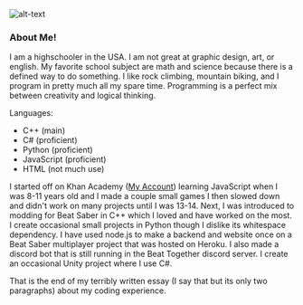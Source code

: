 ![alt-text](https://github-readme-stats.vercel.app/api?username=henwill8&theme=dark)

### About Me!
I am a highschooler in the USA.
I am not great at graphic design, art, or english. My favorite school subject are math and science because there is a defined way to do something. I like rock climbing, mountain biking, and I program in pretty much all my spare time. Programming is a perfect mix between creativity and logical thinking.

Languages:
- C++ (main)
- C# (proficient)
- Python (proficient)
- JavaScript (proficient)
- HTML (not much use)

I started off on Khan Academy ([My Account](https://www.khanacademy.org/profile/henwill/)) learning JavaScript when I was 8-11 years old and I made a couple small games I then slowed down and didn't work on many projects until I was 13-14. Next, I was introduced to modding for Beat Saber in C++ which I loved and have worked on the most. I create occasional small projects in Python though I dislike its whitespace dependency. I have used node.js to make a backend and website once on a Beat Saber multiplayer project that was hosted on Heroku. I also made a discord bot that is still running in the Beat Together discord server. I create an occasional Unity project where I use C#.

That is the end of my terribly written essay (I say that but its only two paragraphs) about my coding experience.

<!--
**henwill8/henwill8** is a ✨ _special_ ✨ repository because its `README.md` (this file) appears on your GitHub profile.

Here are some ideas to get you started:

- 🔭 I’m currently working on ...
- 🌱 I’m currently learning ...
- 👯 I’m looking to collaborate on ...
- 🤔 I’m looking for help with ...
- 💬 Ask me about ...
- 📫 How to reach me: ...
- 😄 Pronouns: ...
- ⚡ Fun fact: ...
-->
